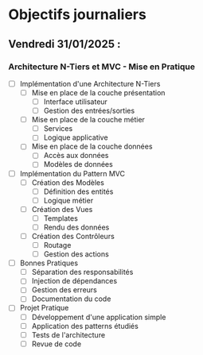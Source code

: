 # Objectifs journaliers

## Vendredi 31/01/2025 :

### Architecture N-Tiers et MVC - Mise en Pratique

- [ ] Implémentation d'une Architecture N-Tiers
  - [ ] Mise en place de la couche présentation
    - [ ] Interface utilisateur
    - [ ] Gestion des entrées/sorties
  - [ ] Mise en place de la couche métier
    - [ ] Services
    - [ ] Logique applicative
  - [ ] Mise en place de la couche données
    - [ ] Accès aux données
    - [ ] Modèles de données

- [ ] Implémentation du Pattern MVC
  - [ ] Création des Modèles
    - [ ] Définition des entités
    - [ ] Logique métier
  - [ ] Création des Vues
    - [ ] Templates
    - [ ] Rendu des données
  - [ ] Création des Contrôleurs
    - [ ] Routage
    - [ ] Gestion des actions

- [ ] Bonnes Pratiques
  - [ ] Séparation des responsabilités
  - [ ] Injection de dépendances
  - [ ] Gestion des erreurs
  - [ ] Documentation du code

- [ ] Projet Pratique
  - [ ] Développement d'une application simple
  - [ ] Application des patterns étudiés
  - [ ] Tests de l'architecture
  - [ ] Revue de code 